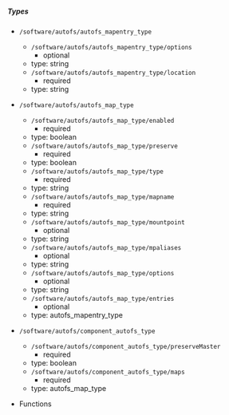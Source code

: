  ##### Types
  - `/software/autofs/autofs_mapentry_type`
    - `/software/autofs/autofs_mapentry_type/options`
      - optional
    - type: string
    - `/software/autofs/autofs_mapentry_type/location`
      - required
    - type: string
  - `/software/autofs/autofs_map_type`
    - `/software/autofs/autofs_map_type/enabled`
      - required
    - type: boolean
    - `/software/autofs/autofs_map_type/preserve`
      - required
    - type: boolean
    - `/software/autofs/autofs_map_type/type`
      - required
    - type: string
    - `/software/autofs/autofs_map_type/mapname`
      - required
    - type: string
    - `/software/autofs/autofs_map_type/mountpoint`
      - optional
    - type: string
    - `/software/autofs/autofs_map_type/mpaliases`
      - optional
    - type: string
    - `/software/autofs/autofs_map_type/options`
      - optional
    - type: string
    - `/software/autofs/autofs_map_type/entries`
      - optional
    - type: autofs_mapentry_type
  - `/software/autofs/component_autofs_type`
    - `/software/autofs/component_autofs_type/preserveMaster`
      - required
    - type: boolean
    - `/software/autofs/component_autofs_type/maps`
      - required
    - type: autofs_map_type

 - Functions
